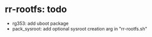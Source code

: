 # rr-rootfs: todo

- rg353: add uboot package
- pack_sysroot: add optional sysroot creation arg in "rr-rootfs.sh"